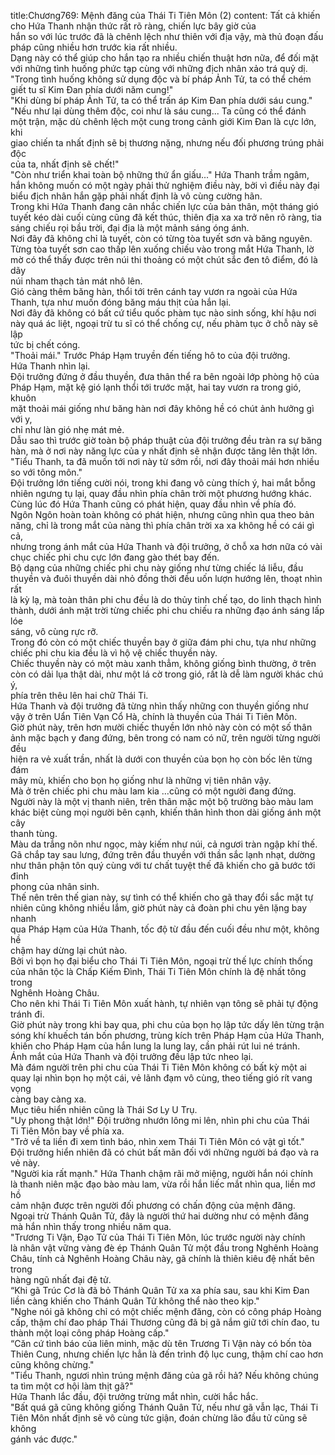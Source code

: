 title:Chương769: Mệnh đăng của Thái Ti Tiên Môn (2)
content:
Tất cả khiến cho Hứa Thanh nhận thức rất rõ ràng, chiến lực bây giờ của<br>hắn so với lúc trước đã là chênh lệch như thiên với địa vậy, mà thủ đoạn đấu<br>pháp cũng nhiều hơn trước kia rất nhiều.<br>Dạng này có thể giúp cho hắn tạo ra nhiều chiến thuật hơn nữa, để đối mặt<br>với những tình huống phức tạp cùng với những địch nhân xảo trá quỷ dị.<br>"Trong tình huống không sử dụng độc và bí pháp Ảnh Tử, ta có thể chém<br>giết tu sĩ Kim Đan phía dưới năm cung!"<br>"Khi dùng bí pháp Ảnh Tử, ta có thể trấn áp Kim Đan phía dưới sáu cung."<br>"Nếu như lại dùng thêm độc, coi như là sáu cung... Ta cũng có thể đánh<br>một trận, mặc dù chênh lệch một cung trong cảnh giới Kim Đan là cực lớn, khi<br>giao chiến ta nhất định sẽ bị thương nặng, nhưng nếu đối phương trúng phải độc<br>của ta, nhất định sẽ chết!"<br>"Còn như triển khai toàn bộ những thứ ẩn giấu..." Hứa Thanh trầm ngâm,<br>hắn không muốn có một ngày phải thử nghiệm điều này, bởi vì điều này đại<br>biểu địch nhân hắn gặp phải nhất định là vô cùng cường hãn.<br>Trong khi Hứa Thanh đang cân nhắc chiến lực của bản thân, một tháng gió<br>tuyết kéo dài cuối cùng cũng đã kết thúc, thiên địa xa xa trở nên rõ ràng, tia<br>sáng chiếu rọi bầu trời, đại địa là một mảnh sáng óng ánh.<br>Nơi đây đã không chỉ là tuyết, còn có từng tòa tuyết sơn và băng nguyên.<br>Từng tòa tuyết sơn cao thấp lên xuống chiếu vào trong mắt Hứa Thanh, lờ<br>mờ có thể thấy được trên núi thi thoảng có một chút sắc đen tô điểm, đó là dãy<br>núi nham thạch tản mát nhô lên.<br>Gió càng thêm băng hàn, thổi tới trên cánh tay vươn ra ngoài của Hứa<br>Thanh, tựa như muốn đóng băng máu thịt của hắn lại.<br>Nơi đây đã không có bất cứ tiểu quốc phàm tục nào sinh sống, khí hậu nơi<br>này quá ác liệt, ngoại trừ tu sĩ có thể chống cự, nếu phàm tục ở chỗ này sẽ lập<br>tức bị chết cóng.<br>"Thoải mái." Trước Pháp Hạm truyền đến tiếng hô to của đội trưởng.<br>Hứa Thanh nhìn lại.<br>Đội trưởng đứng ở đầu thuyền, đưa thân thể ra bên ngoài lớp phòng hộ của<br>Pháp Hạm, mặt kệ gió lạnh thổi tới trước mặt, hai tay vươn ra trong gió, khuôn<br>mặt thoải mái giống như băng hàn nơi đây không hề có chút ảnh hưởng gì với y,<br>chỉ như làn gió nhẹ mát mẻ.<br>Dẫu sao thì trước giờ toàn bộ pháp thuật của đội trưởng đều tràn ra sự băng<br>hàn, mà ở nơi này năng lực của y nhất định sẽ nhận được tăng lên thật lớn.<br>"Tiểu Thanh, ta đã muốn tới nơi này từ sớm rồi, nơi đây thoải mái hơn nhiều<br>so với tông môn."<br>Đội trưởng lớn tiếng cười nói, trong khi đang vô cùng thích ý, hai mắt bỗng<br>nhiên ngưng tụ lại, quay đầu nhìn phía chân trời một phương hướng khác.<br>Cùng lúc đó Hứa Thanh cũng có phát hiện, quay đầu nhìn về phía đó.<br>Ngôn Ngôn hoàn toàn không có phát hiện, nhưng cũng nhìn qua theo bản<br>năng, chỉ là trong mắt của nàng thì phía chân trời xa xa không hề có cái gì cả,<br>nhưng trong ánh mắt của Hứa Thanh và đội trưởng, ở chỗ xa hơn nữa có vài<br>chục chiếc phi chu cực lớn đang gào thét bay đến.<br>Bộ dạng của những chiếc phi chu này giống như từng chiếc lá liễu, đầu<br>thuyền và đuôi thuyền dài nhỏ đồng thời đều uốn lượn hướng lên, thoạt nhìn rất<br>là kỳ lạ, mà toàn thân phi chu đều là do thủy tinh chế tạo, do linh thạch hình<br>thành, dưới ánh mặt trời từng chiếc phi chu chiếu ra những đạo ánh sáng lấp lóe<br>sáng, vô cùng rực rỡ.<br>Trong đó còn có một chiếc thuyền bay ở giữa đám phi chu, tựa như những<br>chiếc phi chu kia đều là vì hộ vệ chiếc thuyền này.<br>Chiếc thuyền này có một màu xanh thẳm, không giống bình thường, ở trên<br>còn có dải lụa thật dài, như một lá cờ trong gió, rất là dễ làm người khác chú ý,<br>phía trên thêu lên hai chữ Thái Ti.<br>Hứa Thanh và đội trưởng đã từng nhìn thấy những con thuyền giống như<br>vậy ở trên Uẩn Tiên Vạn Cổ Hà, chính là thuyền của Thái Ti Tiên Môn.<br>Giờ phút này, trên hơn mười chiếc thuyền lớn nhỏ này còn có một số thân<br>ảnh mặc bạch y đang đứng, bên trong có nam có nữ, trên người từng người đều<br>hiện ra vẻ xuất trần, nhất là dưới con thuyền của bọn họ còn bốc lên từng đám<br>mây mù, khiến cho bọn họ giống như là những vị tiên nhân vậy.<br>Mà ở trên chiếc phi chu màu lam kia …cũng có một người đang đứng.<br>Người này là một vị thanh niên, trên thân mặc một bộ trường bào màu lam<br>khác biệt cùng mọi người bên cạnh, khiến thân hình thon dài giống ánh một cây<br>thanh tùng.<br>Màu da trắng nõn như ngọc, mày kiếm như núi, cả ngươi tràn ngập khí thế.<br>Gã chắp tay sau lưng, đứng trên đầu thuyền với thần sắc lạnh nhạt, dường<br>như thân phận tôn quý cùng với tư chất tuyệt thế đã khiến cho gã bước tới đỉnh<br>phong của nhân sinh.<br>Thế nên trên thế gian này, sự tình có thể khiến cho gã thay đổi sắc mặt tự<br>nhiên cũng không nhiều lắm, giờ phút này cả đoàn phi chu yên lặng bay nhanh<br>qua Pháp Hạm của Hứa Thanh, tốc độ từ đầu đến cuối đều như một, không hề<br>chậm hay dừng lại chút nào.<br>Bởi vì bọn họ đại biểu cho Thái Ti Tiên Môn, ngoại trừ thế lực chính thống<br>của nhân tộc là Chấp Kiếm Đình, Thái Ti Tiên Môn chính là đệ nhất tông trong<br>Nghênh Hoàng Châu.<br>Cho nên khi Thái Ti Tiên Môn xuất hành, tự nhiên vạn tông sẽ phải tự động<br>tránh đi.<br>Giờ phút này trong khi bay qua, phi chu của bọn họ lập tức dấy lên từng trận<br>sóng khí khuếch tán bốn phương, trùng kích trên Pháp Hạm của Hứa Thanh,<br>khiến cho Pháp Hạm của hắn lung la lung lay, cần phải rút lui né tránh.<br>Ánh mắt của Hứa Thanh và đội trưởng đều lập tức nheo lại.<br>Mà đám người trên phi chu của Thái Ti Tiên Môn không có bất kỳ một ai<br>quay lại nhìn bọn họ một cái, vẻ lãnh đạm vô cùng, theo tiếng gió rít vang vọng<br>càng bay càng xa.<br>Mục tiêu hiển nhiên cũng là Thái Sơ Ly U Trụ.<br>"Uy phong thật lớn!" Đội trưởng nhướn lông mi lên, nhìn phi chu của Thái<br>Ti Tiên Môn bay về phía xa.<br>"Trở về ta liền đi xem tình báo, nhìn xem Thái Ti Tiên Môn có vật gì tốt."<br>Đội trưởng hiển nhiên đã có chút bất mãn đối với những người bá đạo và ra<br>vẻ này.<br>"Người kia rất mạnh." Hứa Thanh chậm rãi mở miệng, người hắn nói chính<br>là thanh niên mặc đạo bào màu lam, vừa rồi hắn liếc mắt nhìn qua, liền mơ hồ<br>cảm nhận được trên người đối phương có chấn động của mệnh đăng.<br>Ngoại trừ Thánh Quân Tử, đây là người thứ hai dường như có mệnh đăng<br>mà hắn nhìn thấy trong nhiều năm qua.<br>"Trương Ti Vận, Đạo Tử của Thái Ti Tiên Môn, lúc trước người này chính<br>là nhân vật vững vàng đè ép Thánh Quân Tử một đầu trong Nghênh Hoàng<br>Châu, tính cả Nghênh Hoàng Châu này, gã chính là thiên kiêu đệ nhất bên trong<br>hàng ngũ nhất đại đệ tử.<br>“Khi gã Trúc Cơ là đã bỏ Thánh Quân Tử xa xa phía sau, sau khi Kim Đan<br>liền càng khiến cho Thánh Quân Tử không thể nào theo kịp."<br>"Nghe nói gã không chỉ có một chiếc mệnh đăng, còn có công pháp Hoàng<br>cấp, thậm chí đao pháp Thái Thương cũng đã bị gã nắm giữ tới chín đao, tu<br>thành một loại công pháp Hoàng cấp."<br>“Căn cứ tình báo của liên minh, mặc dù tên Trương Ti Vận này có bốn tòa<br>Thiên Cung, nhưng chiến lực hẳn là đến trình độ lục cung, thậm chí cao hơn<br>cũng không chừng."<br>"Tiểu Thanh, ngươi nhìn trúng mệnh đăng của gã rồi hả? Nếu không chúng<br>ta tìm một cơ hội làm thịt gã?"<br>Hứa Thanh lắc đầu, đội trưởng trừng mắt nhìn, cười hắc hắc.<br>"Bất quá gã cũng không giống Thánh Quân Tử, nếu như gã vẫn lạc, Thái Ti<br>Tiên Môn nhất định sẽ vô cùng tức giận, đoán chừng lão đầu tử cũng sẽ không<br>gánh vác được."